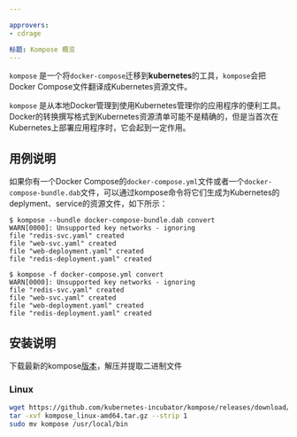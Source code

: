 ```yaml
---

approvers:
- cdrage

标题: Kompose 概览
---
```


<!--`kompose` is a tool to help users who are familiar with `docker-compose` move to **Kubernetes**. `kompose` takes a Docker Compose file and translates it into Kubernetes resources.
-->
`kompose` 是一个将`docker-compose`迁移到**kubernetes**的工具，`kompose`会把Docker Compose文件翻译成Kubernetes资源文件。
<!--`kompose` is a convenience tool to go from local Docker development to managing your application with Kubernetes. Transformation of the Docker Compose format to Kubernetes resources manifest may not be exact, but it helps tremendously when first deploying an application on Kubernetes.
-->
`kompose` 是从本地Docker管理到使用Kubernetes管理你的应用程序的便利工具。 Docker的转换撰写格式到Kubernetes资源清单可能不是精确的，但是当首次在Kubernetes上部署应用程序时，它会起到一定作用。

## 用例说明
<!--
If you have a Docker Compose `docker-compose.yml` or a Docker Distributed Application Bundle `docker-compose-bundle.dab` file, you can convert it into Kubernetes deployments and services like this:
-->
如果你有一个Docker Compose的`docker-compose.yml`文件或者一个`docker-compose-bundle.dab`文件，可以通过kompose命令将它们生成为Kubernetes的deplyment、service的资源文件，如下所示：

```console
$ kompose --bundle docker-compose-bundle.dab convert
WARN[0000]: Unsupported key networks - ignoring
file "redis-svc.yaml" created
file "web-svc.yaml" created
file "web-deployment.yaml" created
file "redis-deployment.yaml" created

$ kompose -f docker-compose.yml convert
WARN[0000]: Unsupported key networks - ignoring
file "redis-svc.yaml" created
file "web-svc.yaml" created
file "web-deployment.yaml" created
file "redis-deployment.yaml" created
```

## 安装说明

<!--Grab the latest [release](https://github.com/kubernetes-incubator/kompose/releases) for your OS, untar and extract the binary.
-->
下载最新的kompose[版本](https://github.com/kubernetes-incubator/kompose/releases)，解压并提取二进制文件
### Linux

```sh
wget https://github.com/kubernetes-incubator/kompose/releases/download/v0.1.2/kompose_linux-amd64.tar.gz
tar -xvf kompose_linux-amd64.tar.gz --strip 1
sudo mv kompose /usr/local/bin
```
